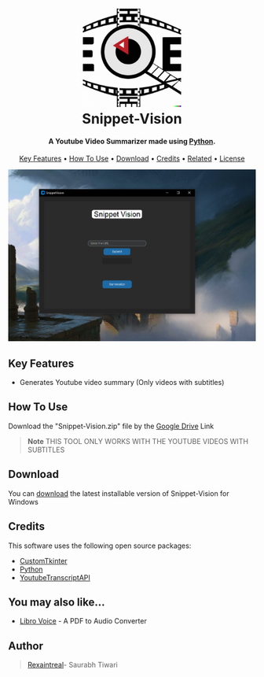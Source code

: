 
<h1 align="center">
  <br>
  <a href="https://github.com/Rexaintreal/Snippet-Vision"><img src="https://github.com/Rexaintreal/Snippet-Vision/blob/main/Images/Logo.jpeg" alt="Snippet-Vision" width="200"></a>
  <br>
  Snippet-Vision
  <br>
</h1>

<h4 align="center">A Youtube Video Summarizer made using <a href="https://www.python.org/" target="_blank">Python</a>.</h4>



<p align="center">
  <a href="#key-features">Key Features</a> •
  <a href="#how-to-use">How To Use</a> •
  <a href="#download">Download</a> •
  <a href="#credits">Credits</a> •
  <a href="#related">Related</a> •
  <a href="#license">License</a>
</p>

![screenshot](https://github.com/Rexaintreal/Snippet-Vision/blob/main/Images/Screenshot%20(38).png)

## Key Features

* Generates Youtube video summary (Only videos with subtitles)


## How To Use

Download the "Snippet-Vision.zip" file by the [Google Drive](https://drive.google.com/file/d/1DeSTozI8_ND41ssYATqnFvGIT-y3UP0K/view?usp=sharing) Link

> **Note**
> THIS TOOL ONLY WORKS WITH THE YOUTUBE VIDEOS WITH SUBTITLES 


## Download

You can [download](https://drive.google.com/file/d/1DeSTozI8_ND41ssYATqnFvGIT-y3UP0K/view?usp=sharing) the latest installable version of Snippet-Vision for Windows

## Credits

This software uses the following open source packages:

- [CustomTkinter](https://github.com/TomSchimansky/CustomTkinter/)
- [Python](https://python.org/)
- [YoutubeTranscriptAPI](https://developers.google.com/youtube/v3/docs/captions)


## You may also like...

- [Libro Voice](https://github.com/Rexaintreal/Libro-Voice) - A PDF to Audio Converter

## Author

> [Rexaintreal](https://github.com/Rexaintreal/)- Saurabh Tiwari

